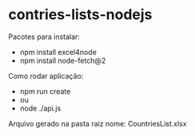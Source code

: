 # contries-lists-nodejs
 
Pacotes para instalar:

- npm install excel4node
- npm install node-fetch@2

Como rodar aplicação:
- npm run create
- ou
- node ./api.js


Arquivo gerado na pasta raiz nome: CountriesList.xlsx
